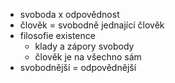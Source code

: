 - svoboda x odpovědnost
- člověk = svobodně jednající člověk
- filosofie existence
	- klady a zápory svobody
	- člověk je na všechno sám
- svobodnější = odpovědnější